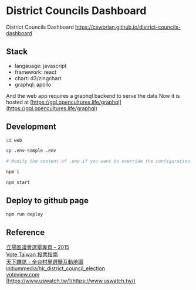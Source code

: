 # District Councils Dashboard

District Councils Dashboard
https://cswbrian.github.io/district-councils-dashboard

## Stack

- langauage: javascript
- framework: react
- chart: d3/zingchart
- graphql: apollo

And the web app requires a graphql backend to serve the data
Now it is hosted at [https://gql.opencultures.life/graphql](https://gql.opencultures.life/graphql)

## Development

```bash
cd web

cp .env-sample .env

# Modify the content of .env if you want to override the configuration

npm i

npm start
```

## Deploy to github page

```bash
npm run deploy
```

## Reference

[立場區議會選舉專頁 - 2015](https://dce2015.thestandnews.com)  
[Vote Taiwan 投票指南](https://councils.g0v.tw)  
[天下雜誌 - 全台村里選舉互動地圖](https://web.cw.com.tw/election2018)  
[initiummedia/hk_district_council_election](https://github.com/initiummedia/hk_district_council_election)  
[voteview.com](https://voteview.com/)  
[https://www.uswatch.tw/](https://www.uswatch.tw/)  
